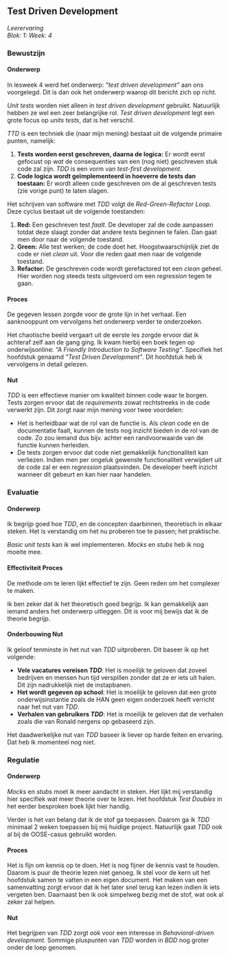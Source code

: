 ## Test Driven Development
_Leerervaring_  
_Blok: 1: Week: 4_  

### Bewustzijn
#### Onderwerp 
In lesweek 4 werd het onderwerp: _"test driven development"_ aan ons voorgelegd. Dit is dan ook het onderwerp waarop 
dit bericht zich op richt.

_Unit tests_ worden niet alleen in _test driven development_ gebruikt. Natuurlijk hebben ze wel een zeer belangrijke rol.
_Test driven development_ legt een grote focus op _units tests_, dat is het verschil.

_TTD_ is een techniek die (naar mijn mening) bestaat uit de volgende primaire punten, namelijk:
1. **Tests worden eerst geschreven, daarna de logica:** Er wordt eerst gefocust op _wat_ de consequenties van een (nog niet) geschreven
stuk code zal zijn. _TDD_ is een vorm van _test-first development_.
2. **Code logica wordt geïmplementeerd in hoeverre de tests dan toestaan:** Er wordt alleen code geschreven om de 
al geschreven tests (zie vorige punt) te laten slagen.

Het schrijven van software met _TDD_ volgt de _Red-Green-Refactor Loop_. Deze cyclus bestaat uit de volgende toestanden:
1. **Red:** Een geschreven test _faalt_. De developer zal de code aanpassen totdat deze slaagt zonder dat andere tests beginnen te falen. 
Dan gaat men door naar de volgende toestand.
2. **Green:** Alle test werken; de code doet het. Hoogstwaarschijnlijk ziet de code er niet _clean_ uit. Voor die reden 
gaat men naar de volgende toestand.
3. **Refactor:** De geschreven code wordt gerefactored tot een _clean_ geheel. Hier worden nog steeds tests uitgevoerd 
om een _regression_ tegen te gaan. 


#### Proces
De gegeven lessen zorgde voor de grote lijn in het verhaal. Een aanknooppunt om vervolgens het onderwerp verder te 
onderzoeken. 

Het chaotische beeld vergaart uit de eerste les zorgde ervoor dat ik achteraf zelf aan de gang ging. Ik kwam hierbij
een boek tegen op onderwijsonline: _"A Friendly Introduction to Software Testing"_. Specifiek het hoofdstuk genaamd 
_"Test Driven Development"_. Dit hoofdstuk heb ik vervolgens in detail gelezen.

#### Nut
_TDD_ is een effectieve manier om kwaliteit binnen code waar te borgen. Tests zorgen ervoor dat de _requirements_ zowat rechtstreeks
in de code verwerkt zijn. Dit zorgt naar mijn mening voor twee voordelen:
- Het is herleidbaar wat de rol van de functie is. Als _clean_ code en de documentatie faalt, kunnen de tests nog inzicht bieden in
de rol van de code. Zo zou iemand dus bijv. achter een randvoorwaarde van de functie kunnen herleiden.
- De tests zorgen ervoor dat code niet gemakkelijk functionaliteit kan verliezen. Indien men per ongeluk gewenste functionaliteit
verwijdert uit de code zal er een _regression_ plaatsvinden. De developer heeft inzicht wanneer dit gebeurt en kan hier naar handelen.


### Evaluatie
#### Onderwerp
Ik begrijp goed hoe _TDD_, en de concepten daarbinnen, theoretisch in elkaar steken. Het is verstandig
om het nu proberen toe te passen; het praktische.

_Basic_ _unit tests_ kan ik wel implementeren. _Mocks_ en _stubs_ heb ik nog moeite mee. 

#### Effectiviteit Proces 
De methode om te leren lijkt effectief te zijn. Geen reden om het complexer te maken.

Ik ben zeker dat ik het theoretisch goed begrijp. Ik kan gemakkelijk aan iemand anders het onderwerp uitleggen. Dit is 
voor mij bewijs dat ik de theorie begrijp. 

#### Onderbouwing Nut
Ik geloof tenminste in het nut van _TDD_ uitproberen. Dit baseer ik op het volgende:
- **Vele vacatures vereisen _TDD_**: Het is moeilijk te geloven dat zoveel bedrijven en mensen hun tijd verspillen
zonder dat ze er iets uit halen. Dit zijn nadrukkelijk niet de instapbanen.
- **Het wordt gegeven op school**: Het is moeilijk te geloven dat een grote onderwijsinstantie zoals de HAN geen 
eigen onderzoek heeft verricht naar het nut van _TDD_.
- **Verhalen van gebruikers _TDD_**: Het is moeilijk te geloven dat de verhalen zoals die van Ronald nergens op gebaseerd zijn.

Het daadwerkelijke nut van _TDD_ baseer ik liever op harde feiten en ervaring. Dat heb ik momenteel nog niet.

### Regulatie
#### Onderwerp
_Mocks_ en _stubs_ moet ik meer aandacht in steken. Het lijkt mij verstandig hier specifiek wat meer theorie over te lezen. 
Het hoofdstuk _Test Doubles_ in het eerder besproken boek lijkt hier handig. 

Verder is het van belang dat ik de stof ga toepassen. Daarom ga ik _TDD_ minimaal 2 weken toepassen bij mij huidige
project. Natuurlijk gaat _TDD_ ook al bij de OOSE-casus gebruikt worden.

#### Proces 
Het is fijn om kennis op te doen. Het is nog fijner de kennis vast te houden. Daarom is puur de theorie lezen niet genoeg. 
Ik stel voor de kern uit het hoofdstuk samen te vatten in een eigen document. Het maken van een samenvatting zorgt ervoor 
dat ik het later snel terug kan lezen indien ik iets vergeten ben. Daarnaast ben ik ook simpelweg bezig met de stof, wat
ook al zeker zal helpen.

#### Nut
Het begrijpen van _TDD_ zorgt ook voor een interesse in _Behavioral-driven development_. Sommige pluspunten van _TDD_ worden 
in _BDD_ nog groter onder de loep genomen.
